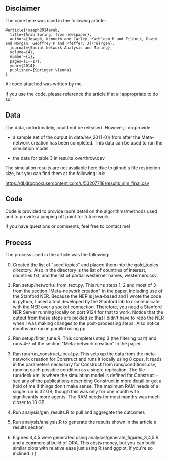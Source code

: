Disclaimer
-------
The code here was used in the following article:

```
@article{joseph2014arab,
  title={Arab Spring: from newspaper},
  author={Joseph, Kenneth and Carley, Kathleen M and Filonuk, David and Morgan, Geoffrey P and Pfeffer, J{\"u}rgen},
  journal={Social Network Analysis and Mining},
  volume={4},
  number={1},
  pages={1--17},
  year={2014},
  publisher={Springer Vienna}
}

```

All code attached was written by me.  

If you use the code, please reference the article if at all appropriate to do so!


Data
-------
The data, unfortunately, could not be released. However, I do provide:

- a sample set of the output in data/rev_2011-01/ from after the Meta-network creation has been completed.  This data can be used to run the simulation model.

- the data for table 3 in results_overthrow.csv 


The simulation results are not available here due to github's file restriction size, but you can find them at the following link:


https://dl.dropboxusercontent.com/u/53207718/results_sim_final.csv


Code
---------
Code is provided to provide more detail on the algorithms/methods used and to provide a jumping off point for future work.

If you have questions or comments, feel free to contact me!

Process
-----------
The process used in the article was the following:

0. Created the list of "seed topics" and placed them into the gold_topics directory.  Also in the directory is the list of countries of interest, countries.txt, and the list of partial westerner names, westerners.csv.

1. Ran setup/networks_from_text.py.  This runs steps 1, 2 and most of 3 from the section "Meta-network creation" in the paper, including use of the Stanford NER.  Because the NER is java-based and I wrote the code in python, I used a tool developed by the Stanford lab to communicate with the NER over a socket connection.  Therefore, you need a Stanford NER Server running locally on port 9124 for that to work.  Notice that the output from these steps are pickled so that I didn't have to redo the NER when I was making changes to the post-processing steps. Also notice months are run in parallel using pp

2. Ran setup/filter_tune.R.  This completes step 3 (the filtering part) and runs 4-7 of the section "Meta-network creation" in the paper.

3. Ran run/run_construct_local.py.  This sets up the data from the meta-network creation for Construct and runs it locally using 8 cpus. It reads in the parameters necessary for Construct from runs/conditions.csv, running each possible condition as a single replication.  The file run/deck.xml is where the simulation model is defined for Construct - see any of the publications describing Construct in more detail or get a hold of me if things don't make sense. The maximum RAM needs of a single run is 32 GB, though this was only for one month with significantly more agents.  The RAM needs for most months was much closer to 10 GB.  

4. Run analysis/gen_results.R to pull and aggregate the outcomes

5. Run analysis/analysis.R to generate the results shown in the article's results section

6. Figures 3,4,5 were generated using analysis/generate_figures_3,4,5.R and a commercial build of ORA.  This costs money, but you can build similar plots with relative ease just using R (and ggplot, if you're so inclined :) )
